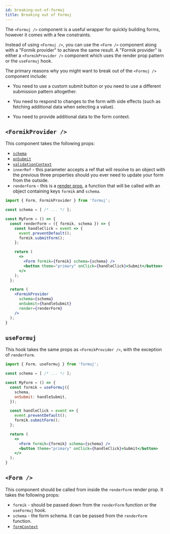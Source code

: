 ```yaml
---
id: breaking-out-of-formuj
title: Breaking out of Formuj
---
```


The `<Formuj />` component is a useful wrapper for quickly building forms, however it comes with a few constraints.

Instead of using `<Formuj />`, you can use the `<Form />` component along with a "Formik provider" to achieve the same result. A "Formik provider" is either a `<FormikProvider />` component which uses the render prop pattern or the `useFormuj` hook.

The primary reasons why you might want to break out of the `<Formuj />` component include:

- You need to use a custom submit button or you need to use a different submission pattern altogether.

- You need to respond to changes to the form with side effects (such as fetching additional data when selecting a value).

- You need to provide additional data to the form context.

## `<FormikProvider />`

This component takes the following props:

- [`schema`](formuj-component#schema)
- [`onSubmit`](formuj-component#onSubmit)
- [`validationContext`](formuj-component#validationContext)
- `innerRef` - this parameter accepts a ref that will resolve to an object with the previous three properties should you ever need to update your form from the outside.
- `renderForm` - this is a [render prop](https://reactjs.org/docs/render-props.html), a function that will be called with an object containing keys `formik` and `schema`.

```jsx
import { Form, FormikProvider } from 'formuj';

const schema = [ /* ... */ ];

const MyForm = () => {
  const renderForm = ({ formik, schema }) => {
    const handleClick = event => {
      event.preventDefault();
      formik.submitForm();
    };

    return (
      <>
        <Form formik={formik} schema={schema} />
        <button theme="primary" onClick={handleClick}>Submit</button>
      </>
    );
  };

  return (
    <FormikProvider
      schema={schema}
      onSubmit={handleSubmit}
      render={renderForm}
    />
  );
}
```

## `useFormuj`

This hook takes the same props as `<FormikProvider />`, with the exception of `renderForm`.

```jsx
import { Form, useFormuj } from 'formuj';

const schema = [ /* ... */ ];

const MyForm = () => {
  const formik = useFormuj({
    schema,
    onSubmit: handleSubmit,
  });

  const handleClick = event => {
    event.preventDefault();
    formik.submitForm();
  };

  return (
    <>
      <Form formik={formik} schema={schema} />
      <button theme="primary" onClick={handleClick}>Submit</button>
    </>
  );
}
```

## `<Form />`

This component should be called from inside the `renderForm` render prop. It takes the following props:

- `formik` - should be passed down from the `renderForm` function or the `useFormuj` hook.
- `schema` - the form schema. It can be passed from the `renderForm` function.
- [`formContext`](formuj-component#formContext)
